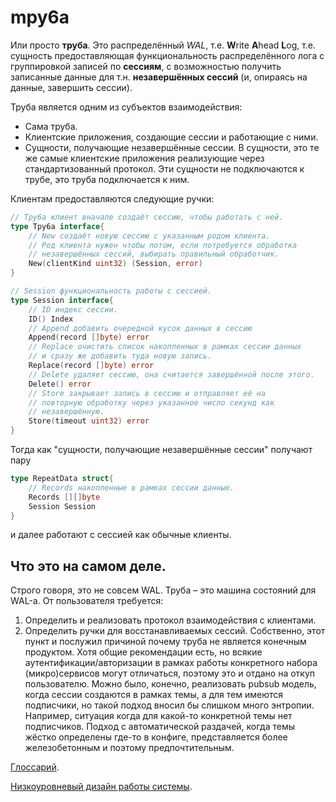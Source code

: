 # mpy6a

Или просто **труба**. Это распределённый *WAL*, т.е. **W**rite **A**head **L**og, т.е. сущность предоставляющая
функциональность распределённого лога с группировкой записей по **сессиям**, с возможностью получить записанные 
данные для т.н. **незавершённых сессий** (и, опираясь на данные, завершить сессии).

Труба является одним из субъектов взаимодействия:

* Сама труба.
* Клиентские приложения, создающие сессии и работающие с ними.
* Сущности, получающие незавершённые сессии. В сущности, это те же самые клиентские приложения реализующие
  через стандартизованный протокол. Эти сущности не подключаются к трубе, это труба подключается к ним.

Клиентам предоставляются следующие ручки:

```go
// Tpy6a клиент вначале создаёт сессию, чтобы работать с ней.
type Tpy6a interface{
	// New создаёт новую сессию с указанным родом клиента.
	// Род клиента нужен чтобы потом, если потребуется обработка
	// незавершённых сессий, выбирать правильный обработчик.
	New(clientKind uint32) (Session, error)
}

// Session функциональность работы с сессией.
type Session interface{
	// ID индекс сессии.
	ID() Index
	// Append добавить очередной кусок данных в сессию
	Append(record []byte) error
	// Replace очистить список накопленных в рамках сессии данных
	// и сразу же добавить туда новую запись.
	Replace(record []byte) error
	// Delete удаляет сессию, она считается завершённой после этого.
	Delete() error
	// Store закрывает запись в сессию и отправляет её на
    // повторную обработку через указанное число секунд как
	// незавершённую.
	Store(timeout uint32) error
}
```

Тогда как "сущности, получающие незавершённые сессии" получают пару

```go
type RepeatData struct{
	// Records накопленные в рамках сессии данные.
	Records [][]byte
	Session Session
}
```
и далее работают с сессией как обычные клиенты.

## Что это на самом деле.

Строго говоря, это не совсем WAL. Труба – это машина состояний для WAL-а.
От пользователя требуется:

1. Определить и реализовать протокол взаимодействия с клиентами.
2. Определить ручки для восстанавливаемых сессий. Собственно, этот пункт и послужил причиной почему труба не является
   конечным продуктом. Хотя общие рекомендации есть, но всякие аутентификации/авторизации в рамках работы конкретного
   набора (микро)сервисов могут отличаться, поэтому это и отдано на откуп пользователю. 
   Можно было, конечно, реализовать pubsub модель, когда сессии создаются в рамках темы, а для тем имеются подписчики,
   но такой подход вносил бы слишком много энтропии. Например, ситуация когда для какой-то конкретной темы нет
   подписчиков. Подход с автоматической раздачей, когда темы жёстко определены где-то в конфиге, представляется более
   железобетонным и поэтому предпочтительным.

[Глоссарий](docs/glossary.md).

[Низкоуровневый дизайн работы системы](docs/flow.md).
